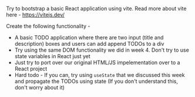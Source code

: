 Try to bootstrap a basic React application using vite.
Read more about vite here - https://vitejs.dev/

Create the following functionality -

- A basic TODO application where there are two input (title and description) boxes and users can add append TODOs to a div
- Try using the same DOM functionality we did in week 4. Don't try to use state variables in React just yet
- Just try to port over our original HTML/JS impelementation over to a React project
- Hard todo - If you can, try using `useState` that we discussed this week and propagate the TODOs using state (If you don't understand this, don't worry about it)

